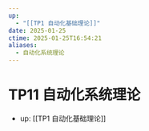 ```yaml
---
up:
  - "[[TP1 自动化基础理论]]"
date: 2025-01-25
ctime: 2025-01-25T16:54:21
aliases:
  - 自动化系统理论
---
```


# TP11 自动化系统理论

- up: [[TP1 自动化基础理论]]
